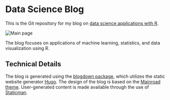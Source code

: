 # Data Science Blog

This is the Git repository for my blog on [data science applications with R](https://www.datascienceblog.net). 

![Main page](https://user-images.githubusercontent.com/25709555/48361301-8462f100-e6a1-11e8-89a7-790378295435.jpg)

The blog focuses on applications of machine learning, statistics, and data visualization using R.

## Technical Details

The blog is generated using the [blogdown package](https://bookdown.org/yihui/blogdown/), which utilizes the static website generator [Hugo](https://gohugo.io). The design of the blog is based on the [Mainroad theme](https://themes.gohugo.io/mainroad/). User-generated content is made available through the use of [Staticman](https://staticman.net/).

